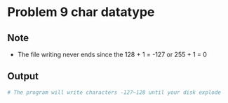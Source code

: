Problem 9 char datatype
===

Note
---
- The file writing never ends since the 128 + 1 = -127
  or 255 + 1 = 0

Output
---
```sh
# The program will write characters -127~128 until your disk explode
```
